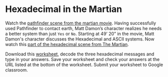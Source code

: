 # Hexadecimal in the Martian
Watch the [pathfinder scene from the martian movie](https://www.nytimes.com/video/movies/100000003950701/anatomy-of-a-scene-the-martian.html). Having successfully used Pathfinder to contact earth, Matt Damon’s character realizes he needs a better system than just `Yes` or `No`. Starting at 49’ 20” in the movie, Matt Damon's character discusses the Hexadecimal and ASCII systems. Now watch this [part of the hexadecimal scene from The Martian](https://www.youtube.com/watch?v=ffB0Je-xjKg).


Download this [worksheet](https://github.com/APCSPrinciples/APCSPrinciples.github.io/blob/master/Worksheets/HexInTheMartian.doc?raw=true), decode the three hexadecimal messages and type in your answers. Save your worksheet and check your answers at the URL listed at the bottom of the worksheet. Submit your worksheet to Google classroom.
